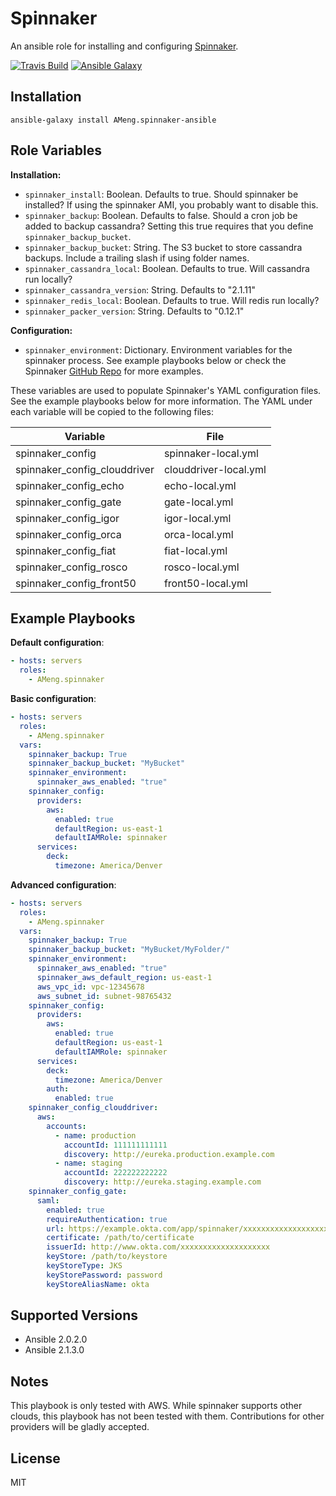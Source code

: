 Spinnaker
=========

An ansible role for installing and configuring [Spinnaker](http://spinnaker.io).

[![Travis Build](https://travis-ci.org/AMeng/spinnaker-ansible.svg?branch=master)](https://travis-ci.org/AMeng/spinnaker-ansible)
[![Ansible Galaxy](https://img.shields.io/badge/ansible--galaxy-spinnaker--ansible-blue.svg)](https://galaxy.ansible.com/AMeng/spinnaker-ansible/)

Installation
------------

```
ansible-galaxy install AMeng.spinnaker-ansible
```

Role Variables
--------------

**Installation:**

 * `spinnaker_install`: Boolean. Defaults to true. Should spinnaker be
   installed? If using the spinnaker AMI, you probably want to disable this.
 * `spinnaker_backup`: Boolean. Defaults to false. Should a cron job be added
   to backup cassandra? Setting this true requires that you define
   `spinnaker_backup_bucket`.
 * `spinnaker_backup_bucket`: String. The S3 bucket to store cassandra backups.
   Include a trailing slash if using folder names.
 * `spinnaker_cassandra_local`: Boolean. Defaults to true. Will cassandra run
   locally?
 * `spinnaker_cassandra_version`: String. Defaults to "2.1.11"
 * `spinnaker_redis_local`: Boolean. Defaults to true. Will redis run locally?
 * `spinnaker_packer_version`: String. Defaults to "0.12.1"

**Configuration:**

* `spinnaker_environment`: Dictionary. Environment variables for the spinnaker
  process. See example playbooks below or check the Spinnaker
  [GitHub Repo](https://github.com/spinnaker/spinnaker/blob/master/etc/default/spinnaker)
  for more examples.

These variables are used to populate Spinnaker's YAML configuration files. See
the example playbooks below for more information. The YAML under each variable
will be copied to the following files:

|  Variable                    | File                  |
|------------------------------|-----------------------|
| spinnaker_config             | spinnaker-local.yml   |
| spinnaker_config_clouddriver | clouddriver-local.yml |
| spinnaker_config_echo        | echo-local.yml        |
| spinnaker_config_gate        | gate-local.yml        |
| spinnaker_config_igor        | igor-local.yml        |
| spinnaker_config_orca        | orca-local.yml        |
| spinnaker_config_fiat        | fiat-local.yml        |
| spinnaker_config_rosco       | rosco-local.yml       |
| spinnaker_config_front50     | front50-local.yml     |


Example Playbooks
-----------------

**Default configuration**:
```yaml
- hosts: servers
  roles:
    - AMeng.spinnaker
```

**Basic configuration**:
```yaml
- hosts: servers
  roles:
    - AMeng.spinnaker
  vars:
    spinnaker_backup: True
    spinnaker_backup_bucket: "MyBucket"
    spinnaker_environment:
      spinnaker_aws_enabled: "true"
    spinnaker_config:
      providers:
        aws:
          enabled: true
          defaultRegion: us-east-1
          defaultIAMRole: spinnaker
      services:
        deck:
          timezone: America/Denver
```

**Advanced configuration**:
```yaml
- hosts: servers
  roles:
    - AMeng.spinnaker
  vars:
    spinnaker_backup: True
    spinnaker_backup_bucket: "MyBucket/MyFolder/"
    spinnaker_environment:
      spinnaker_aws_enabled: "true"
      spinnaker_aws_default_region: us-east-1
      aws_vpc_id: vpc-12345678
      aws_subnet_id: subnet-98765432
    spinnaker_config:
      providers:
        aws:
          enabled: true
          defaultRegion: us-east-1
          defaultIAMRole: spinnaker
      services:
        deck:
          timezone: America/Denver
        auth:
          enabled: true
    spinnaker_config_clouddriver:
      aws:
        accounts:
          - name: production
            accountId: 111111111111
            discovery: http://eureka.production.example.com
          - name: staging
            accountId: 222222222222
            discovery: http://eureka.staging.example.com
    spinnaker_config_gate:
      saml:
        enabled: true
        requireAuthentication: true
        url: https://example.okta.com/app/spinnaker/xxxxxxxxxxxxxxxxxxxx/sso/saml
        certificate: /path/to/certificate
        issuerId: http://www.okta.com/xxxxxxxxxxxxxxxxxxxx
        keyStore: /path/to/keystore
        keyStoreType: JKS
        keyStorePassword: password
        keyStoreAliasName: okta
```

Supported Versions
------------------

 * Ansible 2.0.2.0
 * Ansible 2.1.3.0

Notes
-----

This playbook is only tested with AWS. While spinnaker supports other clouds,
this playbook has not been tested with them. Contributions for other providers
will be gladly accepted.

License
-------

MIT
